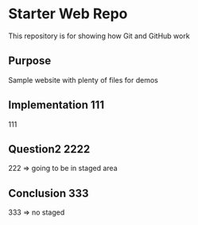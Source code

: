 # Starter Web Repo

This repository is for showing how Git and GitHub work

## Purpose

Sample website with plenty of files for demos

## Implementation 111

111

## Question2 2222

222 => going to be in staged area

## Conclusion 333

333 => no staged

